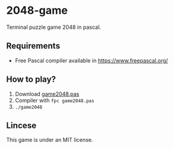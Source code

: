 
# 2048-game
Terminal puzzle game 2048 in pascal. 
## Requirements
  
 - Free Pascal compiler available in https://www.freepascal.org/

## How to play? 
 1.  Download [game2048.pas](https://github.com/mateus-mos/2084-game/blob/main/game2048.pas)
 2. Compiler with `fpc game2048.pas`
 3.   `./game2048` 
 
## Lincese 
This game is under an MIT license. 
